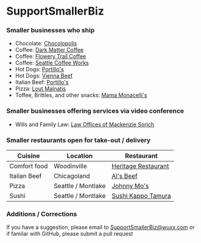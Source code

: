 # SupportSmallerBiz

### Smaller businesses who ship
* Chocolate: [Chocolopolis](https://www.chocolopolis.com/)
* Coffee: [Dark Matter Coffee](https://www.darkmattercoffee.com/)
* Coffee: [Flowery Trail Coffee](https://www.facebook.com/FloweryTrail/)
* Coffee: [Seattle Coffee Works](https://www.seattlecoffeeworks.com/)
* Hot Dogs: [Portillo's](https://www.portillos.com/index-shop-and-ship.html)
* Hot Dogs: [Vienna Beef](https://www.tastesofchicago.com/category/Vienna_Beef)
* Italian Beef: [Portillo's](https://www.portillos.com/index-shop-and-ship.html)
* Pizza: [Lout Malnatis](https://www.tastesofchicago.com/category/Lou_Malnatis_Pizza)
* Toffee, Brittles, and other snacks: [Mama Monacelli's](https://mamamonacelli.com/)

### Smaller businesses offering services via video conference
* Wills and Family Law: [Law Offices of Mackenzie Sorich](https://www.sorichlaw.com/)

### Smaller restaurants open for take-out / delivery
| Cuisine | Location | Restaurant |
| --- | --- | --- |
| Comfort food | Woodinville | [Heritage Restaurant](https://heritagewoodinville.com/) |
| Italian Beef | Chicagoland | [Al's Beef](https://www.alsbeef.com/) |
| Pizza | Seattle / Montlake | [Johnny Mo's](https://www.johnnymos.com/) |
| Sushi | Seattle / Montlake | [Sushi Kappo Tamura](https://www.sushikappotamura.com/) |

### Additions / Corrections
If you have a suggestion, please email to SupportSmallerBiz@wuxx.com or if familar with GitHub, please submit a pull request
